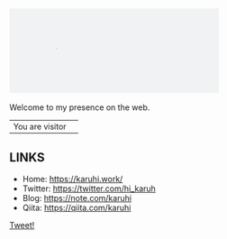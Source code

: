 <img src="https://raw.githubusercontent.com/karuhi/karuhi/master/images/karuhi.gif" alt="" height="150px"/>

Welcome to my presence on the web. 

<table>
  <tr>
    <td>You are visitor</td>
    <td><img src="https://profile-counter.glitch.me/karuhi/count.svg" alt="" /></td>
  </tr>
</table>

## LINKS
- Home: https://karuhi.work/
- Twitter: https://twitter.com/hi_karuh
- Blog: https://note.com/karuhi
- Qiita: https://qiita.com/karuhi


[Tweet!](https://twitter.com/intent/tweet?text=Hi%20%40hi_karuh%20%F0%9F%91%8B.%20I%20am%20saying%20hi%20from%20your%20Github%20profile!%20(https%3A%2F%2Fgithub.com%2Fhi_karuh)%0A%0A)
